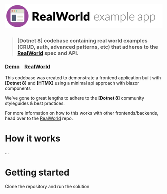 # ![RealWorld Example App](logo.png)

> ### [Dotnet 8] codebase containing real world examples (CRUD, auth, advanced patterns, etc) that adheres to the [RealWorld](https://github.com/gothinkster/realworld) spec and API.


### [Demo](https://demo.realworld.io/)&nbsp;&nbsp;&nbsp;&nbsp;[RealWorld](https://github.com/gothinkster/realworld)


This codebase was created to demonstrate a frontend application built with **[Dotnet 8]** and **[HTMX]** using a minimal api approach with blazor components

We've gone to great lengths to adhere to the **[Dotnet 8]** community styleguides & best practices.

For more information on how to this works with other frontends/backends, head over to the [RealWorld](https://github.com/gothinkster/realworld) repo.


# How it works

...

# Getting started

Clone the repository and run the solution

